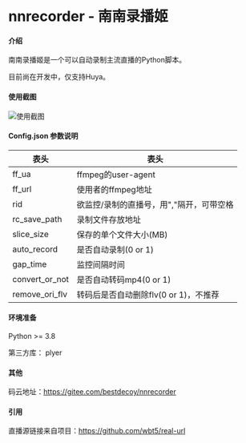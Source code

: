# nnrecorder - 南南录播姬 

#### 介绍
南南录播姬是一个可以自动录制主流直播的Python脚本。

目前尚在开发中，仅支持Huya。

#### 使用截图
![使用截图](https://pic.rmb.bdstatic.com/bjh/a25876aa592316a6c981961c6511b2ae.png)

#### Config.json 参数说明

|  表头   | 表头  |
|  ----  | ----  |
| ff_ua  | ffmpeg的user-agent |
| ff_url  | 使用者的ffmpeg地址 |
| rid  | 欲监控/录制的直播号，用","隔开，可带空格 |
| rc_save_path  | 录制文件存放地址 |
| slice_size  | 保存的单个文件大小(MB) |
| auto_record  | 是否自动录制(0 or 1) |
| gap_time  | 监控间隔时间 |
| convert_or_not  | 是否自动转码mp4(0 or 1)|
| remove_ori_flv  | 转码后是否自动删除flv(0 or 1)，不推荐 |

#### 环境准备
Python >= 3.8

第三方库：
plyer
#### 其他
码云地址：https://gitee.com/bestdecoy/nnrecorder
#### 引用
直播源链接来自项目：https://github.com/wbt5/real-url
